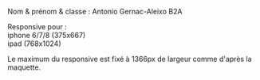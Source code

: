 Nom & prénom & classe : Antonio Gernac-Aleixo B2A

Responsive pour :</br>
iphone 6/7/8 (375x667)</br>
ipad (768x1024)</br>

Le maximum du responsive est fixé à 1366px de largeur comme d'après la maquette.
